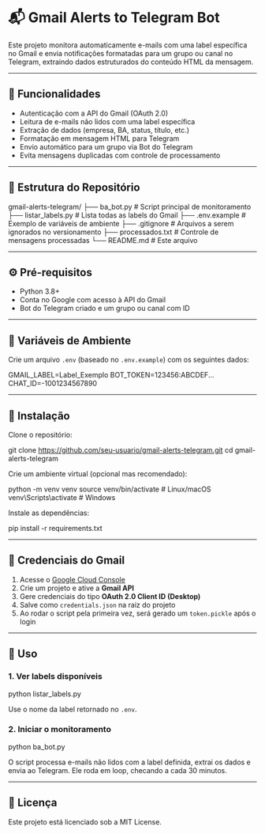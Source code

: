 # 📬 Gmail Alerts to Telegram Bot

Este projeto monitora automaticamente e-mails com uma label específica no Gmail e envia notificações formatadas para um grupo ou canal no Telegram, extraindo dados estruturados do conteúdo HTML da mensagem.

---

## 🚀 Funcionalidades

- Autenticação com a API do Gmail (OAuth 2.0)  
- Leitura de e-mails não lidos com uma label específica  
- Extração de dados (empresa, BA, status, título, etc.)  
- Formatação em mensagem HTML para Telegram  
- Envio automático para um grupo via Bot do Telegram  
- Evita mensagens duplicadas com controle de processamento

---

## 🧩 Estrutura do Repositório

gmail-alerts-telegram/
├── ba_bot.py # Script principal de monitoramento
├── listar_labels.py # Lista todas as labels do Gmail
├── .env.example # Exemplo de variáveis de ambiente
├── .gitignore # Arquivos a serem ignorados no versionamento
├── processados.txt # Controle de mensagens processadas
└── README.md # Este arquivo

---

## ⚙️ Pré-requisitos

- Python 3.8+  
- Conta no Google com acesso à API do Gmail  
- Bot do Telegram criado e um grupo ou canal com ID

---

## 🔐 Variáveis de Ambiente

Crie um arquivo `.env` (baseado no `.env.example`) com os seguintes dados:

GMAIL_LABEL=Label_Exemplo
BOT_TOKEN=123456:ABCDEF...
CHAT_ID=-1001234567890

---

## 🔧 Instalação

Clone o repositório:

git clone https://github.com/seu-usuario/gmail-alerts-telegram.git
cd gmail-alerts-telegram


Crie um ambiente virtual (opcional mas recomendado):

python -m venv venv
source venv/bin/activate # Linux/macOS
venv\Scripts\activate # Windows

Instale as dependências:

pip install -r requirements.txt

---

## 🔑 Credenciais do Gmail

1. Acesse o [Google Cloud Console](https://console.cloud.google.com/)  
2. Crie um projeto e ative a **Gmail API**  
3. Gere credenciais do tipo **OAuth 2.0 Client ID (Desktop)**  
4. Salve como `credentials.json` na raiz do projeto  
5. Ao rodar o script pela primeira vez, será gerado um `token.pickle` após o login

---

## 📌 Uso

### 1. Ver labels disponíveis

python listar_labels.py


Use o nome da label retornado no `.env`.

### 2. Iniciar o monitoramento

python ba_bot.py


O script processa e-mails não lidos com a label definida, extrai os dados e envia ao Telegram. Ele roda em loop, checando a cada 30 minutos.

---

## 📄 Licença

Este projeto está licenciado sob a MIT License.
